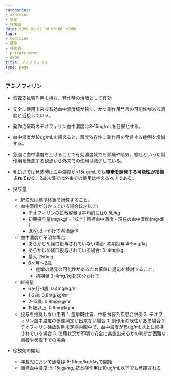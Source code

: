 ```yaml
---
categories:
- medicine
- 薬剤
- 呼吸器
date: 1999-01-01 00:00:00 +0900
tags:
- medicine
- 薬剤
- 呼吸器
- private-memo
- AYOR
title: アミノフィリン
type: page
---
```


### アミノフィリン

- 気管支拡張作用を持ち、発作時の治療として有効
- 安全に使用出来る有効血中濃度域が狭く、かつ副作用発言の可能性がある濃度と近接している。
- 発作治療時のテオフィリン血中濃度は8-15ug/mLを目安とする。
- 血中濃度が18ug/mLを超えると、濃度依存性に副作用を発言する症例を増加する。
- 急速に血中濃度を上げることで有効濃度域でも頭痛や嘔気、嘔吐といった副作用を懸念する観点から外来での使用は減少している。
- 乳幼児では発熱時は血中濃度が\<15ug/mLでも**痙攣を誘発する可能性が指摘されており**、2歳未満では外来での使用は控えるべきである。
- 投与量
  - 肥満児は標準体重で計算すること。
  - 血中濃度が分かっている場合(2才以上)
    - テオフィリンの拡散容量は平均的には0.5L/kg
    - 初期投与量(mg/kg) = 1/2 \* \[ 目標血中濃度 -
            現在の血中濃度(mg/dl) \]
    - 30分以上かけて点滴静注
  - 血中濃度が不明な場合
    - あらかじめ経口投与されていない場合: 初期投与 4-5mg/kg
    - あらかじめ経口投与されている場合: 3-4mg/kg
    - 最大 250mg
    - 6ヶ月～2歳
      - 痙攣の誘発の可能性があるため慎重に適応を検討すること。
      - 初期量 3-4mg/kgを30分かけて
  - 維持量
    - 6ヶ月-1歳: 0.4mg/kg/hr
    - 1-2歳: 0.8mg/kg/hr
    - 2-15歳: 0.8mg/kg/hr
    - 15歳以上: 0.6mg/kg/hr
  - 投与を推奨しない患者
        1. 痙攣既往者、中枢神経系疾患合併例
        2. テオフィリン血中濃度の迅速測定が出来ない場合
            1. 副作用の既往がある場合
            2. テオフィリン徐放製剤を定期内服中で、血中濃度が15ug/mL以上に維持されている場合
            3. 使用状況が不明で安全に実施出来るかの判断が困難な患者や状況下での場合

- 徐放剤の開始
  - 年長児において通常は 8-10mg/kg/dayで開始
  - 目標血中濃度: 5-15ug/mg, 抗炎症作用は10ug/mL以下でも発揮される
